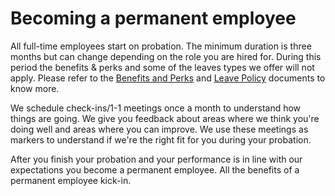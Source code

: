 # Becoming a permanent employee

All full-time employees start on probation. The minimum duration is three months but can change depending on the role you are hired for. During this period the benefits & perks and some of the leaves types we offer will not apply. Please refer to the [Benefits and Perks](../benefits-and-perks/) and [Leave Policy](../how-we-work/leave-policy.md) documents to know more.

We schedule check-ins/1-1 meetings once a month to understand how things are going. We give you feedback about areas where we think you're doing well and areas where you can improve. We use these meetings as markers to understand if we're the right fit for you during your probation.

After you finish your probation and your performance is in line with our expectations you become a permanent employee. All the benefits of a permanent employee kick-in.

